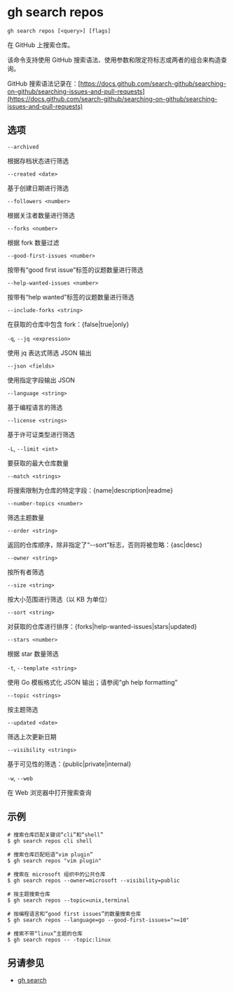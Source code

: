 # gh search repos

```
gh search repos [<query>] [flags]
```

在 GitHub 上搜索仓库。

该命令支持使用 GitHub 搜索语法、使用参数和限定符标志或两者的组合来构造查询。

GitHub 搜索语法记录在：[https://docs.github.com/search-github/searching-on-github/searching-issues-and-pull-requests](https://docs.github.com/search-github/searching-on-github/searching-issues-and-pull-requests)

## 选项

`--archived`

根据存档状态进行筛选

`--created <date>`

基于创建日期进行筛选

`--followers <number>`

根据关注者数量进行筛选

`--forks <number>`

根据 fork 数量过滤

`--good-first-issues <number>`

按带有“good first issue”标签的议题数量进行筛选

`--help-wanted-issues <number>`

按带有“help wanted”标签的议题数量进行筛选

`--include-forks <string>`

在获取的仓库中包含 fork：\{false|true|only\}

`-q`, `--jq <expression>`

使用 jq 表达式筛选 JSON 输出

`--json <fields>`

使用指定字段输出 JSON

`--language <string>`

基于编程语言的筛选

`--license <strings>`

基于许可证类型进行筛选

`-L`, `--limit <int>`

要获取的最大仓库数量

`--match <strings>`

将搜索限制为仓库的特定字段：\{name|description|readme\}

`--number-topics <number>`

筛选主题数量

`--order <string>`

返回的仓库顺序，除非指定了“--sort”标志，否则将被忽略：\{asc|desc\}

`--owner <string>`

按所有者筛选

`--size <string>`

按大小范围进行筛选（以 KB 为单位）

`--sort <string>`

对获取的仓库进行排序：\{forks|help-wanted-issues|stars|updated\}

`--stars <number>`

根据 star 数量筛选

`-t`, `--template <string>`

使用 Go 模板格式化 JSON 输出；请参阅“gh help formatting”

`--topic <strings>`

按主题筛选

`--updated <date>`

筛选上次更新日期

`--visibility <strings>`

基于可见性的筛选：\{public|private|internal\}

`-w`, `--web`

在 Web 浏览器中打开搜索查询

## 示例

```
# 搜索仓库匹配关键词“cli”和“shell”
$ gh search repos cli shell

# 搜索仓库匹配短语“vim plugin”
$ gh search repos "vim plugin"

# 搜索在 microsoft 组织中的公共仓库
$ gh search repos --owner=microsoft --visibility=public

# 按主题搜索仓库
$ gh search repos --topic=unix,terminal

# 按编程语言和“good first issues”的数量搜索仓库
$ gh search repos --language=go --good-first-issues=">=10"

# 搜索不带“linux”主题的仓库
$ gh search repos -- -topic:linux
```

## 另请参见

- [gh search](/gh_search)